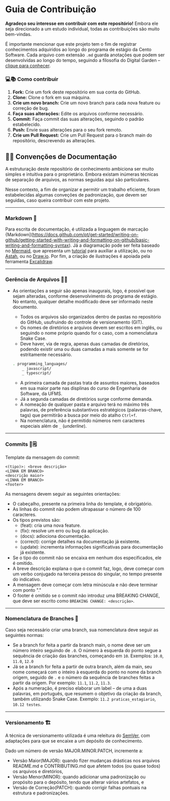 # Guia de Contribuição
**Agradeço seu interesse em contribuir com este repositório!**
Embora ele seja direcionado a um estudo individual, todas as contribuições são muito bem-vindas.

É importante mencionar que este projeto tem o fim de registrar conhecimentos adquiridos ao longo do programa de estágio da Cento Software. Cada arquivo com extensão `.md` guarda anotações que podem ser desenvolvidas ao longo do tempo, seguindo a filosofia do Digital Garden – [clique para conhecer](https://obsidian.rocks/creating-a-digital-garden-in-obsidian/).


### 💻📚 Como contribuir 

1. **Fork:** Crie um fork deste repositório em sua conta do GitHub.
2. **Clone:** Clone o fork em sua máquina.
3. **Crie um novo branch:** Crie um novo branch para cada nova feature ou correção de bug. 
4. **Faça suas alterações:** Edite os arquivos conforme necessário.
5. **Commit:** Faça commit das suas alterações, seguindo o padrão estabelecido.
6. **Push:** Envie suas alterações para o seu fork remoto.
7. **Crie um Pull Request:** Crie um Pull Request para o branch main do repositório, descrevendo as alterações.


## 📑📃 Convenções de Documentação   
A estruturação deste repositório de conhecimento ambiciona ser muito simples e intuitiva para o proprietário. Embora existam inúmeras técnicas de separação de arquivos, as normas seguidas aqui são particulares.

Nesse contexto, a fim de organizar e permitir um trabalho eficiente, foram estabelecidas algumas conveções de padronização, que devem ser seguidas, caso queira contribuir com este projeto.

---------------------------------------
### Markdown 📌
Para escrita de documentação, é utilizada a linguagem de marcação {Markdown](https://docs.github.com/pt/get-started/writing-on-github/getting-started-with-writing-and-formatting-on-github/basic-writing-and-formatting-syntax). Já a diagramação pode ser feita baseado no [Mermaid](https://mermaid.js.org/), que apresenta um [tutorial](https://github.blog/developer-skills/github/include-diagrams-markdown-files-mermaid/) para auxíliar a utilização, ou no [Astah](https://astah.net/products/astah-community/), ou no [Draw.io](https://app.diagrams.net/). Por fim, a criação de ilustrações é apoiada pela ferramenta [Excalidraw](https://excalidraw.com/).

-------------------------
### Gerência de Arquivos 📂📝
- As orientações a seguir são apenas inaugurais, logo, é possível que sejam alteradas, conforme desenvolvimento do programa de estágio. No entanto, qualquer detalhe modificado deve ser informado neste documento.
    - Todos os arquivos são organizados dentro de pastas no repositório do GitHub, usufruindo do controle de versionamento (GIT). 
    - Os nomes de diretórios e arquivos devem ser escritos em inglês, ou seguindo o nome próprio quando for o caso, com a nomenclatura Snake Case.
    - Deve haver, via de regra, apenas duas camadas de diretórios, podendo existir uma ou duas camadas a mais somente se for estritamente necessário.

    ```bash
    . programming_languages/
        _ javascript/
        _ typescript/
    ```
    - A primeira camada de pastas trata de assuntos maiores, baseados em sua maior parte nas displinas do curso de Engenharia de Software, da UFMS.
    - Já a segunda camadas de diretórios surge conforme demanda.
    - A nomeação de qualquer pasta e arquivo terá no máximo três palavras, de preferência substantivos estratégicos (palavras-chave, tags) que permitirão a busca por meio do atalho `Ctrl+f`.
    - Na nomenclatura, não é permitido números nem caracteres especiais além de `_` (*underline*).

------------

### Commits 💾🗒

Template da mensagem do commit:
```
<(tipo)>: <breve descrição>
<LINHA EM BRANCO>
<descrição maior>
<LINHA EM BRANCO>
<footer>
```
As mensagens devem seguir as seguintes orientações:
- O cabeçalho, presente na primeira linha do template, é obrigatório.
- As linhas do commit não podem ultrapassar o número de 100 caracteres.
- Os tipos previstos são: 
   - (feat): cria uma nova feature.
   - (fix): resolve um erro ou bug da aplicação.
   - (docs): adiociona documentação.
   - (correct): corrige detalhes na documentação já existente.
   - (update): incrementa informações significativas para documentação já existente.
- Se o tipo do commit não se encaixa em nenhum dos especificados, ele é omitido.
- A breve descrição explana o que o commit faz, logo, deve começar com um verbo conjugado na terceira pessoa do singular, no tempo presente do indicativo.
- A mensagem deve começar com letra minúscula e não deve terminar com ponto "."
- O footer é omitido se o commit não introduz uma BREAKING CHANGE, que deve ser escrito como `BREAKING CHANGE: <descrição>`.

--------------------
### Nomenclatura de Branches 🌿

Caso seja necessário criar uma branch, sua nomenclatura deve seguir as seguintes normas:
- Se a branch for feita a partir da branch main, o nome deve ser um número inteiro seguindo de `.0`. O número à esquerda do ponto segue a sequência de criação das branches, começando em `10`. Exemplos: `10.0`, `11.0`, `12.0`
- Já se a branch for feita a partir de outra branch, além da main, seu nome começará com o inteiro à esquerda do ponto no nome da branch origem, seguido de `.` e o número da sequência de branches feitas a partir da origem. Por exemplo: `11.1`, `11.2`, `11.3`.
- Após a numeração, é preciso elaborar um label – de uma a duas palavras, em português, que resumem o objetivo da criação da branch, também utilizando Snake Case. Exemplo: `11.2 praticas_estagiario`, `10.12 testes`.

-------------------------
### Versionamento 🏗

A técnica de versionamento utilizada é uma releitura do [SemVer](https://semver.org/lang/pt-BR/), com adaptações para que se encaixe a um depósito de conhecimento.

Dado um número de versão MAJOR.MINOR.PATCH, incremente a:
- Versão Maior(MAJOR): quando fizer mudanças drásticas nos arquivos README.md e CONTRIBUTING.md que afetem todos (ou quase todos) os arquivos e diretórios,
- Versão Menor(MINOR): quando adicionar uma padronização ou propósito para o depósito, tendo que alterar vários artefatos, e
- Versão de Correção(PATCH): quando corrigir falhas pontuais na estrutura e padronizações.






